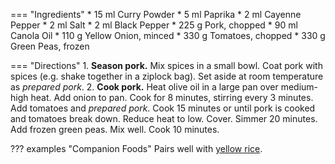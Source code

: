 === "Ingredients"
    * 15 ml Curry Powder
    * 5 ml Paprika
    * 2 ml Cayenne Pepper
    * 2 ml Salt
    * 2 ml Black Pepper
    * 225 g Pork, chopped
    * 90 ml Canola Oil
    * 110 g Yellow Onion, minced
    * 330 g Tomatoes, chopped
    * 330 g Green Peas, frozen

=== "Directions"
    1. **Season pork.** Mix spices in a small bowl. Coat pork with spices (e.g. shake together in a ziplock bag). Set aside at room temperature as *prepared pork*.
    2. **Cook pork.** Heat olive oil in a large pan over medium-high heat. Add onion to pan. Cook for 8 minutes, stirring every 3 minutes. Add tomatoes and *prepared pork*. Cook 15 minutes or until pork is cooked and tomatoes break down. Reduce heat to low. Cover. Simmer 20 minutes. Add frozen green peas. Mix well. Cook 10 minutes.

??? examples "Companion Foods"
    Pairs well with [yellow rice](../sides/yellow-rice.md).

[^1]:
    Inspired by [Pakistani Ground Beef Curry](https://www.allrecipes.com/recipe/267015/pakistani-ground-beef-curry/).
